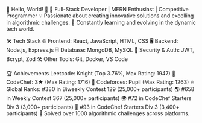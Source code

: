 🌟 Hello, World! 👋
🚀 Full-Stack Developer | MERN Enthusiast | Competitive Programmer
💡 Passionate about creating innovative solutions and excelling in algorithmic challenges.
🌱 Constantly learning and evolving in the dynamic tech world.


🛠️ Tech Stack
🌐 Frontend: React, JavaScript, HTML, CSS
🖥️ Backend: Node.js, Express.js
🗄️ Database: MongoDB, MySQL
🔐 Security & Auth: JWT, Bcrypt, Zod
🛠️ Other Tools: Git, Docker, VS Code


🏆 Achievements
Leetcode: Knight (Top 3.76%, Max Rating: 1947) 🏅
CodeChef: 3★ (Max Rating: 1716) 🍴
Codeforces: Pupil (Max Rating: 1263) 🔥
Global Ranks:
#380 in Biweekly Contest 129 (25,000+ participants) 🌎
#658 in Weekly Contest 367 (25,000+ participants) 🌍
#72 in CodeChef Starters Div 3 (3,000+ participants) 🚀
#93 in CodeChef Starters Div 3 (3,400+ participants) 🚀
Solved over 1000 algorithmic challenges across platforms.
